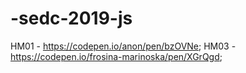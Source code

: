 # -sedc-2019-js

HM01 - https://codepen.io/anon/pen/bzOVNe;
HM03 - https://codepen.io/frosina-marinoska/pen/XGrQgd;
